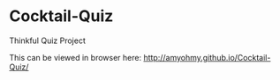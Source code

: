 Cocktail-Quiz
=============

Thinkful Quiz Project

This can be viewed in browser here:
http://amyohmy.github.io/Cocktail-Quiz/
